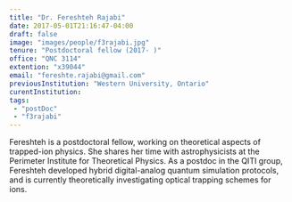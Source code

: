 ```yaml
---
title: "Dr. Fereshteh Rajabi"
date: 2017-05-01T21:16:47-04:00
draft: false
image: "images/people/f3rajabi.jpg"
tenure: "Postdoctoral fellow (2017- )"
office: "QNC 3114"
extention: "x39044"
email: "fereshte.rajabi@gmail.com"
previousInstitution: "Western University, Ontario"
curentInstitution: 
tags:
 - "postDoc"
 - "f3rajabi"
---
```


Fereshteh is a postdoctoral fellow, working on theoretical aspects of trapped-ion physics. She shares her time with astrophysicists at the Perimeter Institute for Theoretical Physics. As a postdoc in the QITI group, Fereshteh developed hybrid digital-analog quantum simulation protocols, and is currently theoretically investigating optical trapping schemes for ions. 